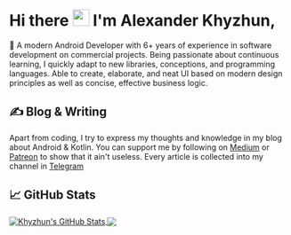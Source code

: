 <!-- More info, tips and tricks for making GitHub Profile README can be found in my article at https://towardsdatascience.com/build-a-stunning-readme-for-your-github-profile-9b80434fe5d7 -->

<!--
[![Header](https://raw.githubusercontent.com/MartinHeinz/MartinHeinz/master/readme_header.png "Header")](https://martinheinz.dev/)
-->
# Hi there <img src="https://raw.githubusercontent.com/MartinHeinz/MartinHeinz/master/wave.gif" width="30px"> I'm Alexander Khyzhun,

🚀 A modern Android Developer with 6+ years of experience in software development on commercial projects. Being passionate about continuous learning, I quickly adapt to new libraries, conceptions, and programming languages. Able to create, elaborate, and neat UI based on modern design principles as well as concise, effective business logic.

<!--
My name is Alexander Khyzhun and I'm a software engineer from Ukraine. You can find me on [![Twitter][1.2]][1],  or on [![LinkedIn][3.2]][3].
-->

## &#x270d; Blog & Writing
Apart from coding, I try to express my thoughts and knowledge in my blog about Android & Kotlin. You can support me by following on [Medium](https://bit.ly/khyzhun_medium) or [Patreon](https://bit.ly/khyzhun_patreon) to show that it ain't useless. Every article is collected into my channel in [Telegram](https://bit.ly/android2day)

<!--
## 🔧 Technologies & Tools
![](https://img.shields.io/badge/OS-Linux-informational?style=flat&logo=linux&logoColor=white&color=2bbc8a)
![](https://img.shields.io/badge/Editor-IntelliJ_IDEA-informational?style=flat&logo=intellij-idea&logoColor=white&color=2bbc8a)
![](https://img.shields.io/badge/Code-Python-informational?style=flat&logo=python&logoColor=white&color=2bbc8a)
![](https://img.shields.io/badge/Code-JavaScript-informational?style=flat&logo=javascript&logoColor=white&color=2bbc8a)
![](https://img.shields.io/badge/Code-Golang-informational?style=flat&logo=go&logoColor=white&color=2bbc8a)
![](https://img.shields.io/badge/Code-Make-informational?style=flat&logo=cmake&logoColor=white&color=2bbc8a)
![](https://img.shields.io/badge/Code-Vue-informational?style=flat&logo=vue.js&logoColor=white&color=2bbc8a)
![](https://img.shields.io/badge/Shell-Bash-informational?style=flat&logo=gnu-bash&logoColor=white&color=2bbc8a)
![](https://img.shields.io/badge/Tools-PostgreSQL-informational?style=flat&logo=postgresql&logoColor=white&color=2bbc8a)
![](https://img.shields.io/badge/Tools-Docker-informational?style=flat&logo=docker&logoColor=white&color=2bbc8a)
![](https://img.shields.io/badge/Tools-Kubernetes-informational?style=flat&logo=kubernetes&logoColor=white&color=2bbc8a)
![](https://img.shields.io/badge/Tools-Red_Hat_OpenShift-informational?style=flat&logo=red-hat-open-shift&logoColor=white&color=2bbc8a)
![](https://img.shields.io/badge/Cloud-Digital_Ocean-informational?style=flat&logo=digitalocean&logoColor=white&color=2bbc8a)
-->

## &#x1f4c8; GitHub Stats

<a href="https://github.com/khyzhun/khyzhun">
  <img align="center" src="https://github-readme-stats.vercel.app/api?username=khyzhun&show_icons=true&line_height=27&count_private=true&include_all_commits=true&theme=algolia&bg_color=0e1116&icon_color=69a6f8" alt="Khyzhun's GitHub Stats" />
</a>
<a href="https://github.com/khyzhun/khyzhun">
  <img align="center" src="https://github-readme-stats.vercel.app/api/top-langs/?username=khyzhun&langs_count=3&theme=algolia&bg_color=0e1116&icon_color=69a6f8" />
</a>
<!--
<a href="https://github.com/khyzhun/khyzhun">
  <img align="center" src="https://github-readme-stats.vercel.app/api?username=khyzhun&show_icons=true&line_height=27&count_private=true&title_color=ffffff&text_color=c9cacc&icon_color=2bbc8a&bg_color=1d1f21" alt="Khyzhun's GitHub Stats" />
</a>
-->
<!--
<a href="https://github.com/khyzhun/khyzhun">
  <img align="center" src="https://github-readme-stats.vercel.app/api/top-langs/?username=khyzhun&&hide=C,Cmake&title_color=ffffff&text_color=c9cacc&icon_color=2bbc8a&bg_color=1d1f21" />
</a>
-->
<!--
<a href="https://github.com/MartinHeinz/python-project-blueprint">
  <img align="center" src="https://github-readme-stats.vercel.app/api/pin/?username=MartinHeinz&repo=python-project-blueprint&title_color=ffffff&text_color=c9cacc&icon_color=2bbc8a&bg_color=1d1f21" />
</a>
-->
<!-- 
    <a href="https://github.com/MartinHeinz/go-project-blueprint">
      <img align="center" src="https://github-readme-stats.vercel.app/api/pin/?username=MartinHeinz&repo=go-project-blueprint&title_color=ffffff&text_color=c9cacc&icon_color=2bbc8a&bg_color=1d1f21" />
    </a>    
-->

<!-- links to social media icons -->

<!-- icons with padding -->

[1.1]: http://i.imgur.com/tXSoThF.png (twitter icon with padding)
[2.1]: http://i.imgur.com/0o48UoR.png (github icon with padding)

<!-- icons without padding -->

[1.2]: http://i.imgur.com/wWzX9uB.png (twitter icon without padding)
[2.2]: http://i.imgur.com/9I6NRUm.png (github icon without padding)
[3.2]: https://raw.githubusercontent.com/MartinHeinz/MartinHeinz/master/linkedin-3-16.png (LinkedIn icon without padding)


<!-- links to your social media accounts -->

[1]: https://bit.ly/khyzhun_twitter
[2]: https://bit.ly/khyzhun_github
[3]: https://bit.ly/khyzhun_linkedin
[4]: https://bit.ly/khyzhun_inst


<!-- Resources -->
<!-- Icons: https://simpleicons.org/ -->
<!-- GitHub Stats: https://github.com/anuraghazra/github-readme-stats -->
<!-- Emojis: https://emojipedia.org/emoji/ -->
<!-- HTML Emojis: https://www.fileformat.info/index.htm -->
<!-- Shields: https://shields.io/ -->
<!-- Awesome GitHub Profile README: https://github.com/abhisheknaiidu/awesome-github-profile-readme -->
